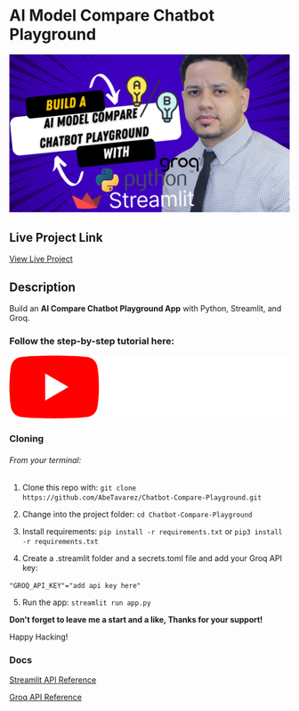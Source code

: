 
# AI Model Compare Chatbot Playground

![Chatbot](<./AI-Stocks-Application.png>)

## Live Project Link
<a href="https://ai-model-compare.streamlit.app/" target="_blank">View Live Project</a>

## Description 

Build an <b>AI Compare Chatbot Playground App</b> with Python, Streamlit, and Groq.

### Follow the step-by-step tutorial here:

<a href="https://youtu.be/1Vd-6qmmeao">
    <img src="./yt_logo_rgb_dark.png" alt="youtube logo"/>
</a>

### Cloning 

###### From your terminal:

1. Clone this repo with:
   `git clone https://github.com/AbeTavarez/Chatbot-Compare-Playground.git`

2. Change into the project folder:
   `cd Chatbot-Compare-Playground`

3. Install requirements:
   `pip install -r requirements.txt`
   or
   `pip3 install -r requirements.txt`

4. Create a .streamlit folder and a secrets.toml file and add your Groq API key:

`"GROQ_API_KEY"="add api key here"`

5. Run the app:
   `streamlit run app.py`

<b>Don't forget to leave me a start and a like, Thanks for your support!
</b> 

Happy Hacking!

### Docs

[Streamlit API Reference](https://docs.streamlit.io/develop/api-reference)

[Groq API Reference](https://console.groq.com/docs/overviewe)

